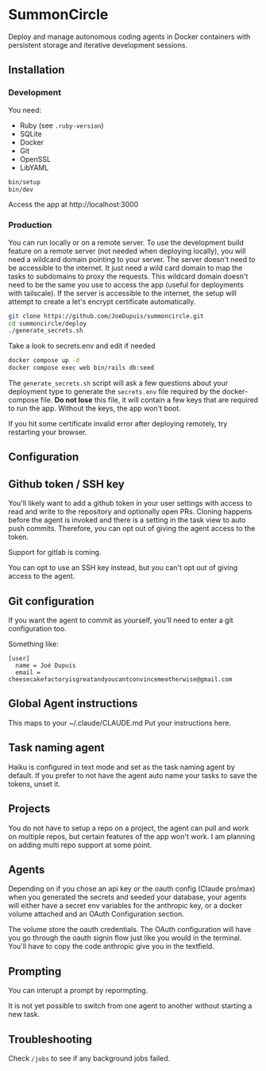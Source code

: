 # SummonCircle

Deploy and manage autonomous coding agents in Docker containers with persistent storage and iterative development sessions.


## Installation

### Development

You need:

- Ruby (see `.ruby-version`)
- SQLite
- Docker
- Git
- OpenSSL
- LibYAML


```bash
bin/setup
bin/dev
```

Access the app at http://localhost:3000

### Production

You can run locally or on a remote server.
To use the development build feature on a remote server (not needed when deploying locally), you will need a wildcard domain pointing to your server.
The server doesn't need to be accessible to the internet. It just need a wild card domain to map the tasks to subdomains to proxy the requests.
This wildcard domain doesn't need to be the same you use to access the app (useful for deployments with tailscale).
If the server is accessible to the internet, the setup will attempt to create a let's encrypt certificate automatically.


```bash
git clone https://github.com/JoeDupuis/summoncircle.git
cd summoncircle/deploy
./generate_secrets.sh
```

Take a look to secrets.env and edit if needed

```bash
docker compose up -d
docker compose exec web bin/rails db:seed
```

The `generate_secrets.sh` script will ask a few questions about your deployment type to generate the `secrets.env` file required by the docker-compose file.
**Do not lose** this file, it will contain a few keys that are required to run the app. Without the keys, the app won't boot.

If you hit some certificate invalid error after deploying remotely, try restarting your browser.

## Configuration

## Github token / SSH key

You'll likely want to add a github token in your user settings with access to read and write to the repository and optionally open PRs.
Cloning happens before the agent is invoked and there is a setting in the task view to auto push commits. Therefore, you can opt out of giving the agent access to the token.

Support for gitlab is coming.

You can opt to use an SSH key instead, but you can't opt out of giving access to the agent.

## Git configuration

If you want the agent to commit as yourself, you'll need to enter a git configuration too.

Something like:

```
[user]
  name = Joé Dupuis
  email = cheesecakefactoryisgreatandyoucantconvincemeotherwise@gmail.com
```

## Global Agent instructions

This maps to your ~/.claude/CLAUDE.md
Put your instructions here.

## Task naming agent

Haiku is configured in text mode and set as the task naming agent by default. If you prefer to not have the agent auto name your tasks to save the tokens, unset it.

## Projects

You do not have to setup a repo on a project, the agent can pull and work on multiple repos, but certain features of the app won't work. I am planning on adding multi repo support at some point.


## Agents

Depending on if you chose an api key or the oauth config (Claude pro/max) when you generated the secrets and seeded your database, your agents will either have a secret env variables for the anthropic key, or a docker volume attached and an OAuth Configuration section.

The volume store the oauth credentials.
The OAuth configuration will have you go through the oauth signin flow just like you would in the terminal. You'll have to copy the code anthropic give you in the textfield.


## Prompting

You can interupt a prompt by repormpting.

It is not yet possible to switch from one agent to another without starting a new task.

## Troubleshooting

Check `/jobs` to see if any background jobs failed.
